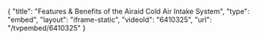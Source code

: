{
    "title": "Features & Benefits of the Airaid Cold Air Intake System",
    "type": "embed",
    "layout": "iframe-static",
    "videoId": "6410325",
    "url": "\/tvpembed\/6410325"
}